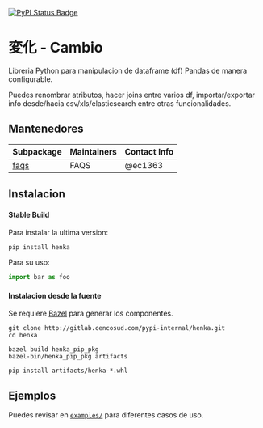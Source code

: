 [![PyPI Status Badge](https://badge.fury.io/py/tensorflow-addons.svg)](https://cencoreg.cencosud.corp/repository/pyprod/)

# 変化 - Cambio

Libreria Python para manipulacion de dataframe (df) Pandas de manera configurable. 

Puedes renombrar atributos, hacer joins entre varios df, importar/exportar info desde/hacia csv/xls/elasticsearch entre otras funcionalidades.

## Mantenedores
| Subpackage    | Maintainers  | Contact Info                        |
|:----------------------- |:----------- |:----------------------------|
| [faqs](docs/README.md) | FAQS | @ec1363 |


## Instalacion
#### Stable Build
Para instalar la ultima version:
```
pip install henka
```
 
Para su uso:
```python
import bar as foo
```
#### Instalacion desde la fuente
Se requiere [Bazel](https://bazel.build/) para generar los componentes.

```
git clone http://gitlab.cencosud.com/pypi-internal/henka.git
cd henka

bazel build henka_pip_pkg
bazel-bin/henka_pip_pkg artifacts

pip install artifacts/henka-*.whl
```

## Ejemplos
Puedes revisar en [`examples/`](examples/)
para diferentes casos de uso.

